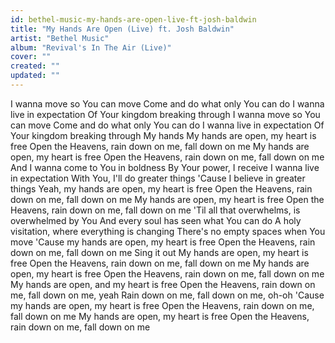```yaml
---
id: bethel-music-my-hands-are-open-live-ft-josh-baldwin
title: "My Hands Are Open (Live) ft. Josh Baldwin"
artist: "Bethel Music"
album: "Revival's In The Air (Live)"
cover: ""
created: ""
updated: ""
---
```


I wanna move so You can move
Come and do what only You can do
I wanna live in expectation
Of Your kingdom breaking through
I wanna move so You can move
Come and do what only You can do
I wanna live in expectation
Of Your kingdom breaking through
My hands
My hands are open, my heart is free
Open the Heavens, rain down on me, fall down on me
My hands are open, my heart is free
Open the Heavens, rain down on me, fall down on me
And I wanna come to You in boldness
By Your power, I receive
I wanna live in expectation
With You, I'll do greater things
'Cause I believe in greater things
Yeah, my hands are open, my heart is free
Open the Heavens, rain down on me, fall down on me
My hands are open, my heart is free
Open the Heavens, rain down on me, fall down on me
'Til all that overwhelms, is overwhelmed by You
And every soul has seen what You can do
A holy visitation, where everything is changing
There's no empty spaces when You move
'Cause my hands are open, my heart is free
Open the Heavens, rain down on me, fall down on me
Sing it out
My hands are open, my heart is free
Open the Heavens, rain down on me, fall down on me
My hands are open, my heart is free
Open the Heavens, rain down on me, fall down on me
My hands are open, and my heart is free
Open the Heavens, rain down on me, fall down on me, yeah
Rain down on me, fall down on me, oh-oh
'Cause my hands are open, my heart is free
Open the Heavens, rain down on me, fall down on me
My hands are open, my heart is free
Open the Heavens, rain down on me, fall down on me